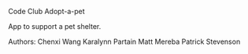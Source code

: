 Code Club Adopt-a-pet

App to support a pet shelter.

Authors:
  Chenxi Wang
  Karalynn Partain
  Matt Mereba
  Patrick Stevenson